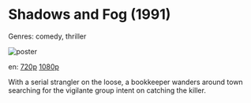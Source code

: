 # Shadows and Fog (1991)

Genres: comedy, thriller

![poster](http://image.tmdb.org/t/p/w500/8ggla5zLZhbaobL6U9IYvfiQ7yr.jpg)

en:
  [720p](magnet:?xt=urn:btih:F8ED6BE668009151852FFDEA7C55596BED1D985C&tr=udp://glotorrents.pw:6969/announce&tr=udp://tracker.opentrackr.org:1337/announce&tr=udp://torrent.gresille.org:80/announce&tr=udp://tracker.openbittorrent.com:80&tr=udp://tracker.coppersurfer.tk:6969&tr=udp://tracker.leechers-paradise.org:6969&tr=udp://p4p.arenabg.ch:1337&tr=udp://tracker.internetwarriors.net:1337)
  [1080p](magnet:?xt=urn:btih:60A5096F3116921AF0C6D3E458B51186C823B15E&tr=udp://glotorrents.pw:6969/announce&tr=udp://tracker.opentrackr.org:1337/announce&tr=udp://torrent.gresille.org:80/announce&tr=udp://tracker.openbittorrent.com:80&tr=udp://tracker.coppersurfer.tk:6969&tr=udp://tracker.leechers-paradise.org:6969&tr=udp://p4p.arenabg.ch:1337&tr=udp://tracker.internetwarriors.net:1337)
  


With a serial strangler on the loose, a bookkeeper wanders around town searching for the vigilante group intent on catching the killer.